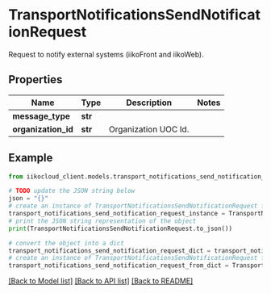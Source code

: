 # TransportNotificationsSendNotificationRequest

Request to notify external systems (iikoFront and iikoWeb).

## Properties

Name | Type | Description | Notes
------------ | ------------- | ------------- | -------------
**message_type** | **str** |  | 
**organization_id** | **str** | Organization UOC Id. | 

## Example

```python
from iikocloud_client.models.transport_notifications_send_notification_request import TransportNotificationsSendNotificationRequest

# TODO update the JSON string below
json = "{}"
# create an instance of TransportNotificationsSendNotificationRequest from a JSON string
transport_notifications_send_notification_request_instance = TransportNotificationsSendNotificationRequest.from_json(json)
# print the JSON string representation of the object
print(TransportNotificationsSendNotificationRequest.to_json())

# convert the object into a dict
transport_notifications_send_notification_request_dict = transport_notifications_send_notification_request_instance.to_dict()
# create an instance of TransportNotificationsSendNotificationRequest from a dict
transport_notifications_send_notification_request_from_dict = TransportNotificationsSendNotificationRequest.from_dict(transport_notifications_send_notification_request_dict)
```
[[Back to Model list]](../README.md#documentation-for-models) [[Back to API list]](../README.md#documentation-for-api-endpoints) [[Back to README]](../README.md)


